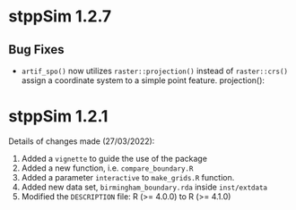 # stppSim 1.2.7

## Bug Fixes

- `artif_spo()` now utilizes `raster::projection()` instead of `raster::crs()` assign a coordinate system to a simple point feature.
projection(): 


# stppSim 1.2.1

Details of changes made (27/03/2022):

1. Added a `vignette` to guide the use of the package
2. Added a new function, i.e. `compare_boundary.R`
3. Added a parameter `interactive` to `make_grids.R` function. 
4. Added new data set,  `birmingham_boundary.rda` inside `inst/extdata`
5. Modified the `DESCRIPTION` file: R (>= 4.0.0) to R (>= 4.1.0) 

